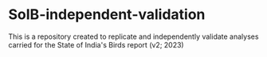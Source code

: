 # SoIB-independent-validation
This is a repository created to replicate and independently validate analyses carried for the State of India's Birds report (v2; 2023)
